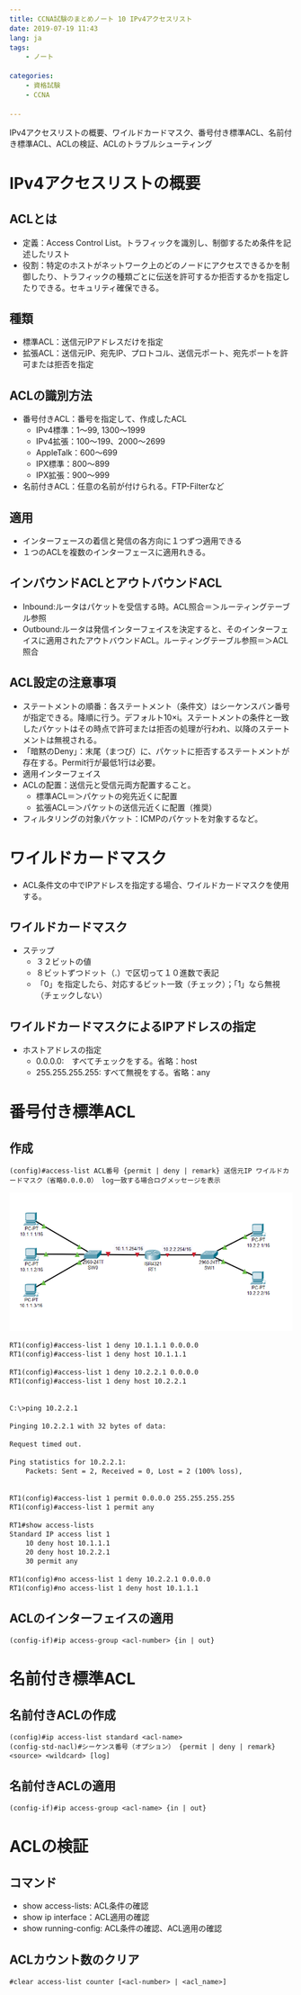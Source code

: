 ```yaml
---
title: CCNA試験のまとめノート 10 IPv4アクセスリスト
date: 2019-07-19 11:43
lang: ja
tags:
    - ノート
    
categories: 
    - 資格試験
    - CCNA
    
---
```


IPv4アクセスリストの概要、ワイルドカードマスク、番号付き標準ACL、名前付き標準ACL、ACLの検証、ACLのトラブルシューティング
<!-- more -->
# IPv4アクセスリストの概要
## ACLとは
- 定義：Access Control List。トラフィックを識別し、制御するため条件を記述したリスト
- 役割：特定のホストがネットワーク上のどのノードにアクセスできるかを制御したり、トラフィックの種類ごとに伝送を許可するか拒否するかを指定したりできる。セキュリティ確保できる。
## 種類
- 標準ACL：送信元IPアドレスだけを指定
- 拡張ACL：送信元IP、宛先IP、プロトコル、送信元ポート、宛先ポートを許可または拒否を指定
## ACLの識別方法
- 番号付きACL：番号を指定して、作成したACL
  - IPv4標準：1～99, 1300～1999
  - IPv4拡張：100～199、2000～2699
  - AppleTalk：600～699
  - IPX標準：800～899
  - IPX拡張：900～999
- 名前付きACL：任意の名前が付けられる。FTP-Filterなど
## 適用
- インターフェースの着信と発信の各方向に１つずつ適用できる
- １つのACLを複数のインターフェースに適用れきる。
## インバウンドACLとアウトバウンドACL
- Inbound:ルータはパケットを受信する時。ACL照合＝＞ルーティングテーブル参照
- Outbound:ルータは発信インターフェイスを決定すると、そのインターフェイスに適用されたアウトバウンドACL。ルーティングテーブル参照＝＞ACL照合
## ACL設定の注意事項
- ステートメントの順番：各ステートメント（条件文）はシーケンスバン番号が指定できる。降順に行う。デフォルト10×i。ステートメントの条件と一致したパケットはその時点で許可または拒否の処理が行われ、以降のステートメントは無視される。
- 「暗黙のDeny」：末尾（まつび）に、パケットに拒否するステートメントが存在する。Permit行が最低1行は必要。
- 適用インターフェイス
- ACLの配置：送信元と受信元両方配置すること。
  - 標準ACL＝＞パケットの宛先近くに配置
  - 拡張ACL＝＞パケットの送信元近くに配置（推奨）
- フィルタリングの対象パケット：ICMPのパケットを対象するなど。

# ワイルドカードマスク
- ACL条件文の中でIPアドレスを指定する場合、ワイルドカードマスクを使用する。
## ワイルドカードマスク
- ステップ
  - ３２ビットの値
  - ８ビットずつドット（.）で区切って１０進数で表記
  - 「0」を指定したら、対応するビット一致（チェック）；「1」なら無視（チェックしない）
## ワイルドカードマスクによるIPアドレスの指定
- ホストアドレスの指定
  - 0.0.0.0:　すべてチェックをする。省略：host
  - 255.255.255.255: すべて無視をする。省略：any

# 番号付き標準ACL
## 作成
```
(config)#access-list ACL番号 {permit | deny | remark} 送信元IP ワイルドカードマスク（省略0.0.0.0） log一致する場合ログメッセージを表示
```

![トポロジ](/uploads/postimgs/2019072201.png)

```
RT1(config)#access-list 1 deny 10.1.1.1 0.0.0.0
RT1(config)#access-list 1 deny host 10.1.1.1

RT1(config)#access-list 1 deny 10.2.2.1 0.0.0.0
RT1(config)#access-list 1 deny host 10.2.2.1


C:\>ping 10.2.2.1

Pinging 10.2.2.1 with 32 bytes of data:

Request timed out.

Ping statistics for 10.2.2.1:
    Packets: Sent = 2, Received = 0, Lost = 2 (100% loss),


RT1(config)#access-list 1 permit 0.0.0.0 255.255.255.255
RT1(config)#access-list 1 permit any

RT1#show access-lists 
Standard IP access list 1
    10 deny host 10.1.1.1
    20 deny host 10.2.2.1
    30 permit any

RT1(config)#no access-list 1 deny 10.2.2.1 0.0.0.0
RT1(config)#no access-list 1 deny host 10.1.1.1

```

## ACLのインターフェイスの適用
```
(config-if)#ip access-group <acl-number> {in | out}
```

# 名前付き標準ACL
## 名前付きACLの作成
```
(config)#ip access-list standard <acl-name>
(config-std-nacl)#シーケンス番号（オプション） {permit | deny | remark} <source> <wildcard> [log]
```

## 名前付きACLの適用
```
(config-if)#ip access-group <acl-name> {in | out}
```

# ACLの検証
##  コマンド
- show access-lists: ACL条件の確認
- show ip interface：ACL適用の確認
- show running-config: ACL条件の確認、ACL適用の確認

## ACLカウント数のクリア
```
#clear access-list counter [<acl-number> | <acl_name>]
```

